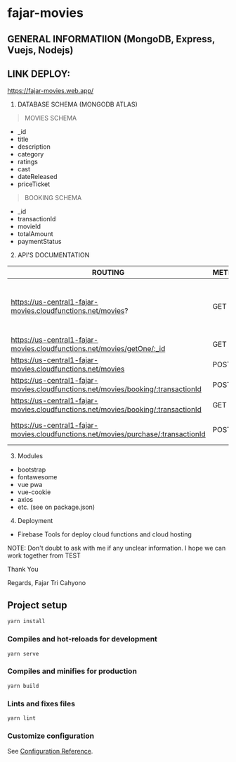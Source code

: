 # fajar-movies
## GENERAL INFORMATIION (MongoDB, Express, Vuejs, Nodejs)

## LINK DEPLOY: 
https://fajar-movies.web.app/

1. DATABASE SCHEMA (MONGODB ATLAS)

> MOVIES SCHEMA
- _id
- title
- description
- category
- ratings
- cast
- dateReleased
- priceTicket

> BOOKING SCHEMA
- _id
- transactionId
- movieId
- totalAmount
- paymentStatus

2. API'S DOCUMENTATION

ROUTING | METHODS | Description 
--- | --- | --- 
https://us-central1-fajar-movies.cloudfunctions.net/movies? | GET | queryString: keywords=whateverYouNeed (for search all metadata movies), isAll=true (get all movies),default (top 10 Movies This Year)
| https://us-central1-fajar-movies.cloudfunctions.net/movies/getOne/:_id  | GET | to get one Movie |
| https://us-central1-fajar-movies.cloudfunctions.net/movies  | POST | Create Movie |
| https://us-central1-fajar-movies.cloudfunctions.net/movies/booking/:transactionId  | POST | For Booking movie to add to cart (max: 1 movie only) |
| https://us-central1-fajar-movies.cloudfunctions.net/movies/booking/:transactionId  | GET | For get booking movie data not yet to purchase |
| https://us-central1-fajar-movies.cloudfunctions.net/movies/purchase/:transactionId  | POST | purchase movie on cart, and fetching API data from api.themoviedb.org|

3. Modules
- bootstrap
- fontawesome
- vue pwa
- vue-cookie
- axios
- etc. (see on package.json)


4. Deployment
- Firebase Tools for deploy cloud functions and cloud hosting

NOTE:
Don't doubt to ask with me if any unclear information.
I hope we can work together from TEST


Thank You

Regards,
Fajar Tri Cahyono


## Project setup
```
yarn install
```

### Compiles and hot-reloads for development
```
yarn serve
```

### Compiles and minifies for production
```
yarn build
```

### Lints and fixes files
```
yarn lint
```

### Customize configuration
See [Configuration Reference](https://cli.vuejs.org/config/).

